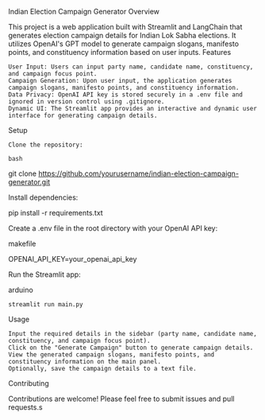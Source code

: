 Indian Election Campaign Generator
Overview

This project is a web application built with Streamlit and LangChain that generates election campaign details for Indian Lok Sabha elections. It utilizes OpenAI's GPT model to generate campaign slogans, manifesto points, and constituency information based on user inputs.
Features

    User Input: Users can input party name, candidate name, constituency, and campaign focus point.
    Campaign Generation: Upon user input, the application generates campaign slogans, manifesto points, and constituency information.
    Data Privacy: OpenAI API key is stored securely in a .env file and ignored in version control using .gitignore.
    Dynamic UI: The Streamlit app provides an interactive and dynamic user interface for generating campaign details.

Setup

    Clone the repository:

    bash

git clone https://github.com/yourusername/indian-election-campaign-generator.git

Install dependencies:

pip install -r requirements.txt

Create a .env file in the root directory with your OpenAI API key:

makefile

OPENAI_API_KEY=your_openai_api_key

Run the Streamlit app:

arduino

    streamlit run main.py

Usage

    Input the required details in the sidebar (party name, candidate name, constituency, and campaign focus point).
    Click on the "Generate Campaign" button to generate campaign details.
    View the generated campaign slogans, manifesto points, and constituency information on the main panel.
    Optionally, save the campaign details to a text file.

Contributing

Contributions are welcome! Please feel free to submit issues and pull requests.s
